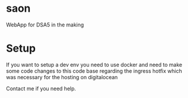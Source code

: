 # saon
WebApp for DSA5 in the making

# Setup 
If you want to setup a dev env you need to use docker 
and need to make some code changes to this code base regarding the ingress hotfix which was necessary for the hosting on digitalocean

Contact me if you need help.
